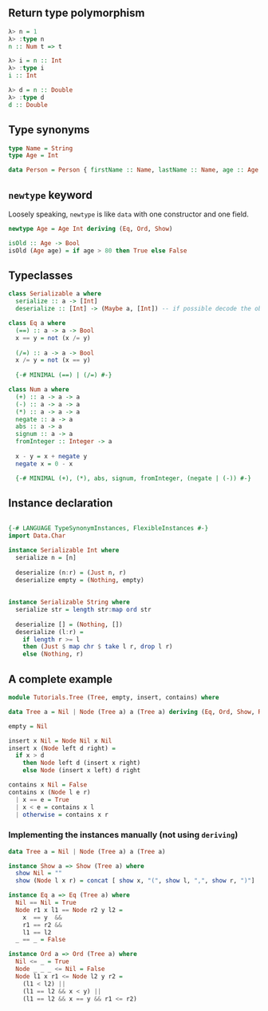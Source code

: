 
## Return type polymorphism

```haskell
λ> n = 1
λ> :type n
n :: Num t => t

λ> i = n :: Int
λ> :type i
i :: Int

λ> d = n :: Double
λ> :type d
d :: Double
```

## Type synonyms

```haskell
type Name = String
type Age = Int

data Person = Person { firstName :: Name, lastName :: Name, age :: Age }

```

## `newtype` keyword

Loosely speaking, `newtype` is like `data` with one constructor and one field.

```haskell
newtype Age = Age Int deriving (Eq, Ord, Show)

isOld :: Age -> Bool
isOld (Age age) = if age > 80 then True else False
```

## Typeclasses

```haskell
class Serializable a where
  serialize :: a -> [Int]
  deserialize :: [Int] -> (Maybe a, [Int]) -- if possible decode the object, return the remainder as well
```

```haskell
class Eq a where
  (==) :: a -> a -> Bool
  x == y = not (x /= y)
  
  (/=) :: a -> a -> Bool
  x /= y = not (x == y)
  
  {-# MINIMAL (==) | (/=) #-}
```

```haskell
class Num a where
  (+) :: a -> a -> a
  (-) :: a -> a -> a
  (*) :: a -> a -> a
  negate :: a -> a
  abs :: a -> a
  signum :: a -> a
  fromInteger :: Integer -> a
  
  x - y = x + negate y
  negate x = 0 - x

  {-# MINIMAL (+), (*), abs, signum, fromInteger, (negate | (-)) #-}
```

## Instance declaration

```haskell

{-# LANGUAGE TypeSynonymInstances, FlexibleInstances #-}
import Data.Char

instance Serializable Int where
  serialize n = [n]
  
  deserialize (n:r) = (Just n, r)
  deserialize empty = (Nothing, empty)
  
  
instance Serializable String where
  serialize str = length str:map ord str
  
  deserialize [] = (Nothing, [])
  deserialize (l:r) =
    if length r >= l
    then (Just $ map chr $ take l r, drop l r)
    else (Nothing, r)

```

## A complete example

```haskell
module Tutorials.Tree (Tree, empty, insert, contains) where

data Tree a = Nil | Node (Tree a) a (Tree a) deriving (Eq, Ord, Show, Read)

empty = Nil

insert x Nil = Node Nil x Nil
insert x (Node left d right) =
  if x > d
    then Node left d (insert x right)
    else Node (insert x left) d right

contains x Nil = False
contains x (Node l e r)
  | x == e = True
  | x < e = contains x l
  | otherwise = contains x r

```

### Implementing the instances manually (not using `deriving`)
```haskell
data Tree a = Nil | Node (Tree a) a (Tree a)

instance Show a => Show (Tree a) where
  show Nil = ""
  show (Node l x r) = concat [ show x, "(", show l, ",", show r, ")"]

instance Eq a => Eq (Tree a) where
  Nil == Nil = True
  Node r1 x l1 == Node r2 y l2 =
    x  == y  &&
    r1 == r2 && 
    l1 == l2
  _ == _ = False

instance Ord a => Ord (Tree a) where
  Nil <= _ = True
  Node _ _ _ <= Nil = False
  Node l1 x r1 <= Node l2 y r2 =
    (l1 < l2) ||
    (l1 == l2 && x < y) ||
    (l1 == l2 && x == y && r1 <= r2)
```
